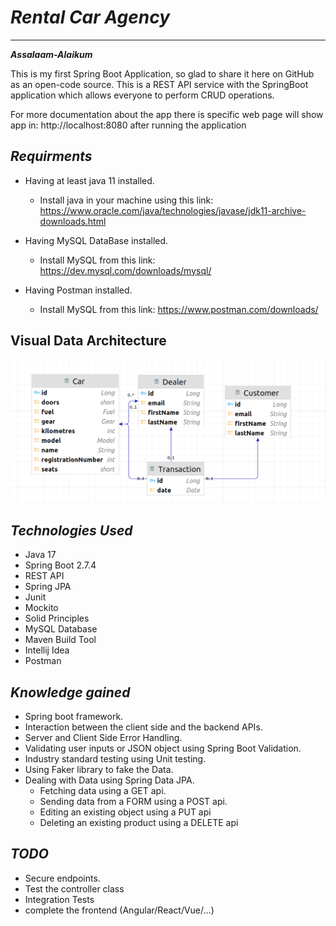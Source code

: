 # _Rental Car Agency_
***
**_Assalaam-Alaikum_** <br/>

This is my first Spring Boot Application, so glad to share it here on GitHub as an open-code source.
This is a REST API service with the SpringBoot application which allows everyone to perform CRUD operations.

For more documentation about the app there is specific web page will show app in: http://localhost:8080 after running the application 


## _Requirments_
* Having at least java 11 installed.
    * Install java in your machine using this link: https://www.oracle.com/java/technologies/javase/jdk11-archive-downloads.html


* Having MySQL DataBase installed.
  * Install MySQL from this link: https://dev.mysql.com/downloads/mysql/
  

* Having Postman installed.
  * Install MySQL from this link: https://www.postman.com/downloads/


## Visual Data Architecture
![img_1.png](src/main/resources/UML_Diagram.png)


## _Technologies Used_

* Java 17
* Spring Boot 2.7.4
* REST API
* Spring JPA
* Junit
* Mockito
* Solid Principles
* MySQL Database
* Maven Build Tool
* Intellij Idea 
* Postman

## _Knowledge gained_
* Spring boot framework. 
* Interaction between the client side and the backend  APIs.
* Server and Client Side Error Handling.
* Validating user inputs or JSON object using Spring Boot Validation.
* Industry standard testing using Unit testing.
* Using Faker library to fake the Data.
* Dealing with Data using Spring Data JPA.
  * Fetching data using a GET api.
  * Sending data from a FORM using a POST api.
  * Editing an existing object using a PUT api
  * Deleting an existing product using a DELETE api

    
## _TODO_
* Secure endpoints.
* Test the controller class
* Integration Tests
* complete the frontend (Angular/React/Vue/...)

